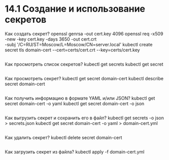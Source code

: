 # 14.1 Создание и использование секретов

Как создать секрет?
openssl genrsa -out cert.key 4096
openssl req -x509 -new -key cert.key -days 3650 -out cert.crt \
-subj '/C=RU/ST=Moscow/L=Moscow/CN=server.local'
kubectl create secret tls domain-cert --cert=certs/cert.crt --key=certs/cert.key

![]()

Как просмотреть список секретов?
kubectl get secrets
kubectl get secret

![]()

Как просмотреть секрет?
kubectl get secret domain-cert
kubectl describe secret domain-cert

![]()

Как получить информацию в формате YAML и/или JSON?
kubectl get secret domain-cert -o yaml
kubectl get secret domain-cert -o json

![]()

Как выгрузить секрет и сохранить его в файл?
kubectl get secrets -o json > secrets.json
kubectl get secret domain-cert -o yaml > domain-cert.yml

![]()

Как удалить секрет?
kubectl delete secret domain-cert

![]()

Как загрузить секрет из файла?
kubectl apply -f domain-cert.yml

![]()
